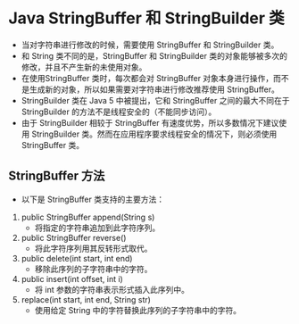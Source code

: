 # Java StringBuffer 和 StringBuilder 类

- 当对字符串进行修改的时候，需要使用 StringBuffer 和 StringBuilder 类。
- 和 String 类不同的是，StringBuffer 和 StringBuilder 类的对象能够被多次的修改，并且不产生新的未使用对象。
- 在使用StringBuffer 类时，每次都会对 StringBuffer 对象本身进行操作，而不是生成新的对象，所以如果需要对字符串进行修改推荐使用
  StringBuffer。
- StringBuilder 类在 Java 5 中被提出，它和 StringBuffer 之间的最大不同在于 StringBuilder
  的方法不是线程安全的（不能同步访问）。
- 由于 StringBuilder 相较于 StringBuffer 有速度优势，所以多数情况下建议使用 StringBuilder
  类。然而在应用程序要求线程安全的情况下，则必须使用 StringBuffer 类。

## StringBuffer 方法

- 以下是 StringBuffer 类支持的主要方法：

1. public StringBuffer append(String s)
    - 将指定的字符串追加到此字符序列。
2. public StringBuffer reverse()
    - 将此字符序列用其反转形式取代。
3. public delete(int start, int end)
    - 移除此序列的子字符串中的字符。
4. public insert(int offset, int i)
    - 将 int 参数的字符串表示形式插入此序列中。
5. replace(int start, int end, String str)
    - 使用给定 String 中的字符替换此序列的子字符串中的字符。